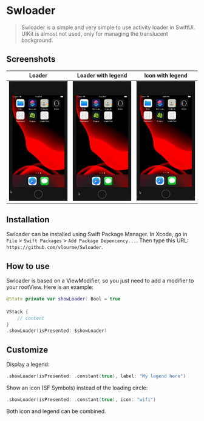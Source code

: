# Swloader
> Swloader is a simple and very simple to use activity loader in SwiftUI. UIKit is almost not used, only for managing the translucent background.

## Screenshots
| Loader | Loader with legend | Icon with legend | 
|:------:|:------------------:|:----------------:|
| ![Loader](media/Loader.gif) | ![Loader](media/LoaderWithLegend.gif) | ![Loader](media/IconWithLegend.gif)

## Installation
Swloader can be installed using Swift Package Manager. In Xcode, go in `File` > `Swift Packages` > `Add Package Depencency...`.
Then type this URL: `https://github.com/vlourme/Swloader`.

## How to use
Swloader is based on a ViewModifier, so you just need to add a modifier to your rootView. Here is an example:

```swift
@State private var showLoader: Bool = true

VStack {
    // content
}
.showLoader(isPresented: $showLoader)
```

## Customize
Display a legend:
```swift
.showLoader(isPresented: .constant(true), label: "My legend here")
```

Show an icon (SF Symbols) instead of the loading circle:
```swift
.showLoader(isPresented: .constant(true), icon: "wifi")
```

Both icon and legend can be combined.